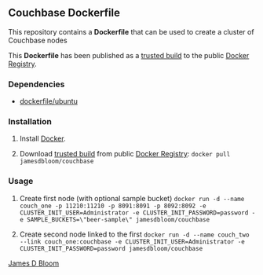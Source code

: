 ## Couchbase Dockerfile

This repository contains a **Dockerfile** that can be used to create a cluster of Couchbase nodes

This **Dockerfile** has been published as a [trusted build](https://registry.hub.docker.com/u/jamesdbloom/docker-couchbase/) to the public [Docker Registry](https://index.docker.io/).


### Dependencies

* [dockerfile/ubuntu](http://dockerfile.github.io/#/ubuntu)


### Installation

1. Install [Docker](https://www.docker.io/).

2. Download [trusted build](https://registry.hub.docker.com/u/jamesdbloom/docker-couchbase/) from public [Docker Registry](https://index.docker.io/): `docker pull jamesdbloom/couchbase`

### Usage

1. Create first node (with optional sample bucket) `docker run -d --name couch_one -p 11210:11210 -p 8091:8091 -p 8092:8092 -e CLUSTER_INIT_USER=Administrator -e CLUSTER_INIT_PASSWORD=password -e SAMPLE_BUCKETS=\"beer-sample\" jamesdbloom/couchbase`

1. Create second node linked to the first `docker run -d --name couch_two --link couch_one:couchbase -e CLUSTER_INIT_USER=Administrator -e CLUSTER_INIT_PASSWORD=password jamesdbloom/couchbase`
    
[James D Bloom](http://blog.jamesdbloom.com)
